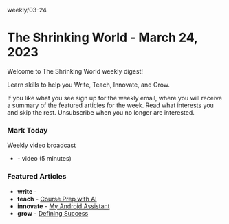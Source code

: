 weekly/03-24

# The Shrinking World - March 24, 2023

Welcome to The Shrinking World weekly digest!  

Learn skills to help you Write, Teach, Innovate, and Grow.

If you like what you see sign up for the weekly email, where you will receive a summary of the featured articles for the week.  Read what interests you and skip the rest. Unsubscribe when you no longer are interested.


### Mark Today

Weekly video broadcast

* [](https://seamanslog.com/today/03-) - video (5 minutes)


### Featured Articles

* **write** -  [](//)
* **teach** -  [Course Prep with AI](https://shrinking-world.io/teach/course-prep-ai)
* **innovate** - [My Android Assistant](https://shrinking-world.io/innovate/chet-gupta)
* **grow** -   [Defining Success](https://shrinking-world.io/grow/success)

